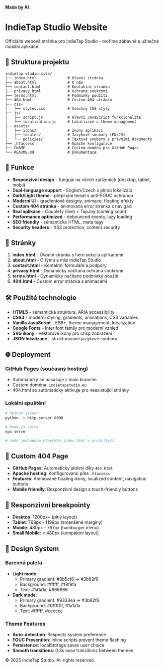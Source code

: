 **Made by AI**

# IndieTap Studio Website

Officiální webová stránka pro IndieTap Studio - tvoříme zábavné a užitečné mobilní aplikace.

## 📁 Struktura projektu

```
indietap-studio-site/
├── index.html              # Hlavní stránka
├── about.html              # O nás
├── contact.html            # Kontaktní stránka
├── privacy.html            # Ochrana soukromí
├── terms.html              # Podmínky použití
├── 404.html                # Custom 404 stránka
├── css/
│   └── styles.css          # Všechny CSS styly
├── js/
│   ├── script.js           # Hlavní JavaScript funkcionalita
│   └── localization.js     # Lokalizace a theme management
├── assets/
│   ├── icons/              # Ikony aplikací
│   ├── locales/            # Jazykové soubory (EN/CS)
│   └── policies/           # Textové soubory s právními dokumenty
├── .htaccess               # Apache konfigurace
├── CNAME                   # Custom doména pro GitHub Pages
└── README.md               # Dokumentace
```

## 🚀 Funkce

- **Responzivní design** - funguje na všech zařízeních (desktop, tablet, mobil)
- **Dual-language support** - English/Czech s plnou lokalizací
- **Dark/Light theme** - přepínání témat s anti-FOUC ochranou
- **Moderní UI** - gradientové designy, animace, floating efekty
- **Custom 404 stránka** - animovaná error stránka s navigací
- **Real aplikace** - Couplefy (live) + TapJoy (coming soon)
- **Performance optimized** - debounced events, lazy loading
- **SEO friendly** - sémantické HTML, meta tagy
- **Security headers** - XSS protection, content security

## 📱 Stránky

1. **index.html** - Úvodní stránka s hero sekcí a aplikacemi
2. **about.html** - O týmu a misi IndieTap Studio
3. **contact.html** - Kontaktní formuláře a podpory
4. **privacy.html** - Dynamicky načítaná ochrana soukromí
5. **terms.html** - Dynamicky načítané podmínky použití
6. **404.html** - Custom error stránka s animacemi

## 🛠️ Použité technologie

- **HTML5** - sémantická struktura, ARIA accessibility
- **CSS3** - moderní styling, gradients, animations, CSS variables
- **Vanilla JavaScript** - ES6+, theme management, localization
- **Google Fonts** - Inter font family pro moderní vzhled
- **SVG ikony** - vektorové ikony pro crisp zobrazení
- **JSON lokalizace** - strukturované jazykové soubory

## 🌐 Deployment

### GitHub Pages (současný hosting)
- Automaticky se nasazuje z main branche
- Custom doména: `indietapstudio.eu`
- 404.html se automaticky aktivuje pro neexistující stránky

### Lokální spuštění
```bash
# Python server
python -m http.server 8000

# Node.js serve
npx serve

# nebo jednoduše otevřete index.html v prohlížeči
```

## 🚫 Custom 404 Page

- **GitHub Pages**: Automaticky aktivní díky `404.html`
- **Apache hosting**: Konfigurovano přes `.htaccess`
- **Features**: Animované floating ikony, localized content, navigation buttons
- **Mobile friendly**: Responzivní design s touch-friendly buttons

## 📱 Responzivní breakpointy

- **Desktop**: 1200px+ (plný layout)
- **Tablet**: 768px - 1199px (zmenšené marginy)
- **Mobile**: 480px - 767px (hamburger menu)
- **Small Mobile**: < 480px (kompaktní layout)

## 🎨 Design System

### Barevná paleta
- **Light mode**: 
  - Primary gradient: #8b5cf6 → #3b82f6
  - Background: #ffffff, #f8f9fa
  - Text: #1a1a1a, #666666
- **Dark mode**:
  - Primary gradient: #9333ea → #3b82f6  
  - Background: #0f0f0f, #1a1a1a
  - Text: #ffffff, #cccccc

### Theme Features
- **Auto-detection**: Respects system preference
- **FOUC Prevention**: Inline scripts prevent theme flashing
- **Persistence**: localStorage saves user choice
- **Smooth transitions**: 0.3s ease transitions between themes

© 2025 IndieTap Studio. All rights reserved.
